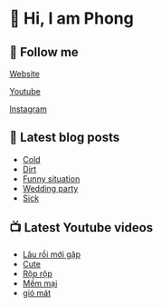 # 👋 Hi, I am Phong

## 🔗 Follow me

[Website](https://phongever.xyz "Website")

[Youtube](https://www.youtube.com/@phongever "Youtube")

[Instagram](https://www.instagram.com/phongever "Instagram")

## 📝 Latest blog posts

<!-- BLOG-POST-LIST:START -->
- [Cold](https://phongever.xyz/blog/cold-5/)
- [Dirt](https://phongever.xyz/blog/dirt/)
- [Funny situation](https://phongever.xyz/blog/funny-situation/)
- [Wedding party](https://phongever.xyz/blog/wedding-party/)
- [Sick](https://phongever.xyz/blog/sick-1/)
<!-- BLOG-POST-LIST:END -->

## 📺 Latest Youtube videos

<!-- YOUTUBE-VIDEO-LIST:START -->
- [Lâu rồi mới gặp](https://www.youtube.com/watch?v=ti-WgV3k5VM)
- [Cute](https://www.youtube.com/watch?v=ZwWkmeFA8sk)
- [Rộp rộp](https://www.youtube.com/watch?v=8QK58Uu9FVs)
- [Mềm mại](https://www.youtube.com/watch?v=ESMpN_l7Ros)
- [gió mát](https://www.youtube.com/watch?v=GtJ3VchAlYE)
<!-- YOUTUBE-VIDEO-LIST:END -->
